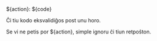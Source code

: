${action}: ${code}

Ĉi tiu kodo eksvalidiĝos post unu horo.

Se vi ne petis por ${action}, simple ignoru ĉi tiun retpoŝton.
